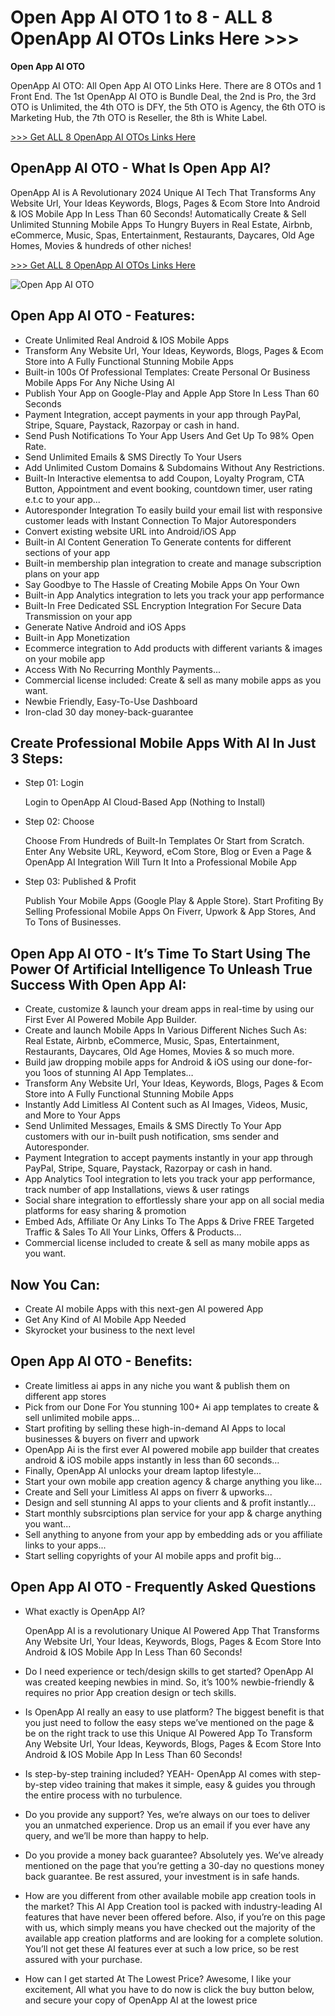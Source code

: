 # Open App AI OTO 1 to 8 - ALL 8 OpenApp AI OTOs Links Here >>>

**Open App AI OTO**

OpenApp AI OTO: All Open App AI OTO Links Here. There are 8 OTOs and 1 Front End. The 1st OpenApp AI OTO is Bundle Deal, the 2nd is Pro, the 3rd OTO is Unlimited, the 4th OTO is DFY, the 5th OTO is Agency, the 6th OTO is Marketing Hub, the 7th OTO is Reseller, the 8th is White Label.

[>>> Get ALL 8 OpenApp AI OTOs Links Here](https://jvproducts.club/openapp-ai-oto/)

## OpenApp AI OTO - What Is Open App AI?

OpenApp AI is A Revolutionary 2024 Unique AI Tech That Transforms Any Website Url, Your Ideas Keywords, Blogs, Pages & Ecom Store Into Android & IOS Mobile App In Less Than 60 Seconds! Automatically Create & Sell Unlimited Stunning Mobile Apps To Hungry Buyers in Real Estate, Airbnb, eCommerce, Music, Spas, Entertainment, Restaurants, Daycares, Old Age Homes, Movies & hundreds of other niches!

[>>> Get ALL 8 OpenApp AI OTOs Links Here](https://jvproducts.club/openapp-ai-oto/)

![Open App AI OTO](https://github.com/user-attachments/assets/12c5632f-82ab-4a43-acd7-773e82af8cc1)

## Open App AI OTO - Features:

- Create Unlimited Real  Android & IOS Mobile Apps
- Transform Any Website Url, Your Ideas, Keywords, Blogs, Pages & Ecom Store into A Fully Functional Stunning Mobile Apps 
- Built-in 100s Of Professional Templates: Create Personal Or Business Mobile Apps For Any Niche Using Al 
- Publish Your App on Google-Play and Apple App Store In Less Than 60 Seconds 
- Payment Integration, accept payments in your app through PayPal, Stripe, Square, Paystack, Razorpay or cash in hand. 
- Send Push Notifications To Your App Users And Get Up To 98% Open Rate. 
- Send Unlimited Emails & SMS Directly To Your Users 
- Add Unlimited Custom Domains & Subdomains Without Any Restrictions. 
- Built-In Interactive elementsa to add Coupon, Loyalty Program, CTA Button, Appointment and event booking, countdown timer, user rating e.t.c to your app... 
- Autoresponder Integration To easily build your email list with responsive customer leads with Instant Connection To Major Autoresponders
- Convert existing website URL into Android/iOS App
- Built-in Al Content Generation To Generate contents for different sections of your app 
- Built-in membership plan integration to create and manage subscription plans on your app 
- Say Goodbye to The Hassle of Creating Mobile Apps On Your Own 
- Built-in App Analytics integration to lets you track your app performance 
- Built-In Free Dedicated SSL Encryption Integration For Secure Data Transmission on your app 
- Generate Native Android and iOS Apps 
- Built-in App Monetization 
- Ecommerce integration to Add products with different variants & images on your mobile app 
- Access With No Recurring Monthly Payments... 
- Commercial license included: Create & sell as many mobile apps as you want. 
- Newbie Friendly, Easy-To-Use Dashboard 
- Iron-clad 30 day money-back-guarantee

## Create Professional Mobile Apps With AI In Just 3 Steps:

- Step 01: Login

  Login to OpenApp AI Cloud-Based App (Nothing to Install)

- Step 02: Choose

  Choose From Hundreds of Built-In Templates Or Start from Scratch. Enter Any Website URL, Keyword, eCom Store, Blog or Even a Page & OpenApp AI Integration Will Turn It Into a Professional Mobile App

- Step 03: Published & Profit

  Publish Your Mobile Apps (Google Play & Apple Store). Start Profiting By Selling Professional Mobile Apps On Fiverr, Upwork & App Stores, And To Tons of Businesses.

## Open App AI OTO - It’s Time To Start Using The Power Of Artificial Intelligence To Unleash True Success With Open App AI:

- Create, customize & launch your dream apps in real-time by using our First Ever AI Powered Mobile App Builder.
- Create and launch Mobile Apps In Various Different Niches Such As: Real Estate, Airbnb, eCommerce, Music, Spas, Entertainment, Restaurants, Daycares, Old Age Homes, Movies & so much more.
- Build jaw dropping mobile apps for Android & iOS using our done-for-you 1oos of stunning AI App Templates…
- Transform Any Website Url, Your Ideas, Keywords, Blogs, Pages & Ecom Store into A Fully Functional Stunning Mobile Apps
- Instantly Add Limitless AI Content such as AI Images, Videos, Music, and More to Your Apps
- Send Unlimited Messages, Emails & SMS Directly To Your App customers with our in-built push notification, sms sender and Autoresponder.
- Payment Integration to accept payments instantly in your app through PayPal, Stripe, Square, Paystack, Razorpay or cash in hand.
- App Analytics Tool integration to lets you track your app performance, track number of app Installations, views & user ratings
- Social share integration to effortlessly share your app on all social media platforms for easy sharing & promotion 
- Embed Ads, Affiliate Or Any Links To The Apps & Drive FREE Targeted Traffic & Sales To All Your Links, Offers & Products…
- Commercial license included to create & sell as many mobile apps as you want.

## Now You Can:

- Create AI mobile Apps with this next-gen AI powered App
- Get Any Kind of AI Mobile App Needed
- Skyrocket your business to the next level

## Open App AI OTO - Benefits:

- Create limitless ai apps in any niche you want & publish them on different app stores
- Pick from our Done For You stunning 100+ Ai app templates to create & sell unlimited mobile apps…
- Start profiting by selling these high-in-demand AI Apps to local businesses & buyers on fiverr and upwork
- OpenApp Ai is the first ever AI powered mobile app builder that creates android & iOS mobile apps instantly in less than 60 seconds…
- Finally, OpenApp AI unlocks your dream laptop lifestyle...
- Start your own mobile app creation agency & charge anything you like...
- Create and Sell your Limitless AI apps on fiverr & upworks...
- Design and sell stunning AI apps to your clients and & profit instantly...
- Start monthly subsrciptions plan service for your app & charge anything you want...
- Sell anything to anyone from your app by embedding ads or you affiliate links to your apps...
- Start selling copyrights of your AI mobile apps and profit big...

## Open App AI OTO - Frequently Asked Questions

- What exactly is OpenApp AI?

  OpenApp AI is a revolutionary Unique AI Powered App That Transforms Any Website Url, Your Ideas, Keywords, Blogs, Pages & Ecom Store Into Android & IOS Mobile App In Less Than 60 Seconds!

- Do I need experience or tech/design skills to get started?
  OpenApp AI was created keeping newbies in mind. So, it’s 100% newbie-friendly & requires no prior App creation design or tech skills.

- Is OpenApp AI really an easy to use platform?
  The biggest benefit is that you just need to follow the easy steps we’ve mentioned on the page & be on the right track to use this Unique AI Powered App To Transform Any Website Url, Your Ideas, Keywords, Blogs, Pages & Ecom Store Into Android & IOS Mobile App In Less Than 60 Seconds!

- Is step-by-step training included?
  YEAH- OpenApp AI comes with step-by-step video training that makes it simple, easy & guides you through the entire process with no turbulence.

- Do you provide any support?
  Yes, we’re always on our toes to deliver you an unmatched experience. Drop us an email if you ever have any query, and we’ll be more than happy to help.

- Do you provide a money back guarantee?
  Absolutely yes. We’ve already mentioned on the page that you’re getting a 30-day no questions money back guarantee. Be rest assured, your investment is in safe hands.

- How are you different from other available mobile app creation tools in the market?
  This AI App Creation tool is packed with industry-leading AI features that have never been offered before. Also, if you’re on this page with us, which simply means you have checked out the majority of the available app creation platforms and are looking for a complete solution. You’ll not get these AI features ever at such a low price, so be rest assured with your purchase.

- How can I get started At The Lowest Price?
  Awesome, I like your excitement, All what you have to do now is click the buy button below, and secure your copy of OpenApp AI at the lowest price
